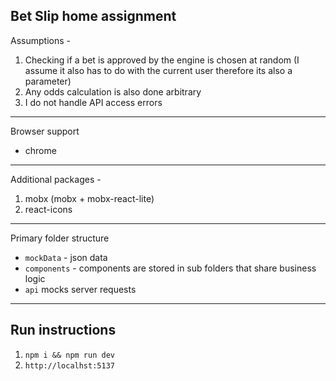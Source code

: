 ## Bet Slip home assignment

Assumptions - 

1. Checking if a bet is approved by the engine is chosen at random (I assume it also has to do with the current user therefore its also a parameter)
2. Any odds calculation is also done arbitrary
3. I do not handle API access errors
---
Browser support

- chrome
---
Additional packages -

1. mobx (mobx + mobx-react-lite)
2. react-icons
---
Primary folder structure

- `mockData` - json data
- `components` - components are stored in sub folders that share business logic
- `api` mocks server requests
---

## Run instructions

1. `npm i && npm run dev`
2. `http://localhst:5137`